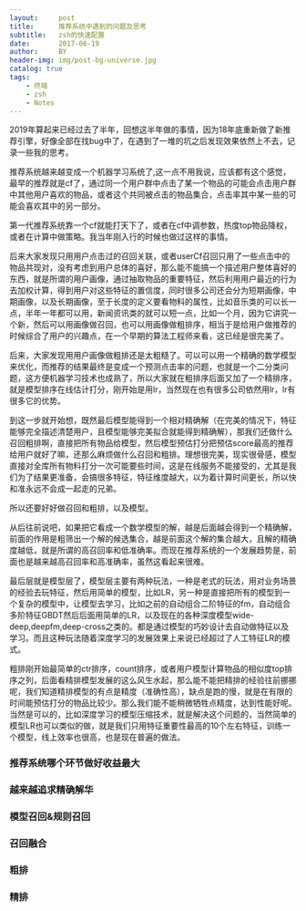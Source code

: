 ```yaml
---
layout:     post
title:      推荐系统中遇到的问题及思考
subtitle:   zsh的快速配置
date:       2017-06-19
author:     BY
header-img: img/post-bg-universe.jpg
catalog: true
tags:
    - 终端
    - zsh
    - Notes
---
```


2019年算起来已经过去了半年，回想这半年做的事情，因为18年底重新做了新推荐引擎，好像全部在找bug中了，在遇到了一堆的坑之后发现效果依然上不去，记录一些我的思考。

推荐系统越来越变成一个机器学习系统了,这一点不用我说，应该都有这个感觉，最早的推荐就是cf了，通过同一个用户群中点击了某一个物品的可能会点击用户群中其他用户喜欢的物品，或者这个共同被点击的物品集合，点击率其中某一些的可能会喜欢其中的另一部分。

第一代推荐系统靠一个cf就能打天下了，或者在cf中调参数，热度top物品降权，或者在计算中做策略。我当年刚入行的时候也做过这样的事情。

后来大家发现只用用户点击过的召回关联，或者userCf召回只用了一些点击中的物品共现对，没有考虑到用户总体的喜好，那么能不能搞一个描述用户整体喜好的东西，就是所谓的用户画像，通过抽取物品的重要特征，然后利用用户最近的行为去加权计算，得到用户对这些特征的置信度，同时很多公司还会分为短期画像，中期画像，以及长期画像，至于长度的定义要看物料的属性，比如音乐类的可以长一点，半年一年都可以用，新闻资讯类的就可以短一点，比如一个月，因为它讲究一个新，然后可以用画像做召回，也可以用画像做粗排序，相当于是给用户做推荐的时候综合了用户的兴趣点，在一个早期的算法工程师来看，这已经是很完美了。

后来，大家发现用用户画像做粗排还是太粗糙了。可以可以用一个精确的数学模型来优化，而推荐的结果最终是变成一个预测点击率的问题，也就是一个二分类问题，这方便机器学习技术也成熟了，所以大家就在粗排序后面又加了一个精排序，就是模型排序在线估计打分，刚开始是用lr，当然现在也有很多公司依然用lr，lr有很多它的优势。

到这一步就开始想，既然最后模型能得到一个相对精确解（在完美的情况下，特征能够完全描述清楚用户，且模型能够完美拟合就能得到精确解），那我们还做什么召回粗排啊，直接把所有物品给模型，然后模型预估打分把预估score最高的推荐给用户就好了嘛，还那么麻烦做什么召回和粗排。理想很完美，现实很骨感，模型直接对全库所有物料打分一次可能要些时间，这是在线服务不能接受的，尤其是我们为了结果更准备，会搞很多特征，特征维度越大，以为着计算时间更长，所以快和准永远不会成一起走的兄弟。

所以还要好好做召回和粗排，以及模型。

从后往前说吧，如果把它看成一个数学模型的解，越是后面越会得到一个精确解，前面的作用是粗筛出一个解的候选集合，越是前面这个解的集合越大，且解的精确度越低，就是所谓的高召回率和低准确率。而现在推荐系统的一个发展趋势是，前面也是越来越高召回率和高准确率，虽然这看起来很难。

最后层就是模型层了，模型层主要有两种玩法，一种是老式的玩法，用对业务场景的经验去玩特征，然后用简单的模型，比如LR，另一种是直接把所有的模型到一个复杂的模型中，让模型去学习，比如之前的自动组合二阶特征的fm，自动组合多阶特征GBDT然后后面用简单的LR，以及现在的各种深度模型wide-deep,deepfm,deep-cross之类的。都是通过模型的巧妙设计去自动做特征以及学习。而且这种玩法随着深度学习的发展效果上来说已经超过了人工特征LR的模式。

粗排刚开始最简单的ctr排序，count排序，或者用户模型计算物品的相似度top排序之列，后面看精排模型发展的这么风生水起，那么能不能把精排的经验往前挪挪呢，我们知道精排模型的有点是精度（准确性高），缺点是跑的慢，就是在有限的时间能预估打分的物品比较少。那么我们能不能稍微牺牲点精度，达到性能好呢。当然是可以的，比如深度学习的模型压缩技术，就是解决这个问题的，当然简单的模型LR也可以类似的做，就是我们只用特征重要性最高的10个左右特征，训练一个模型，线上效率也很高，也是现在普遍的做法。



### 推荐系统哪个环节做好收益最大


### 越来越追求精确解华

### 模型召回&规则召回

### 召回融合

### 粗排

### 精排
